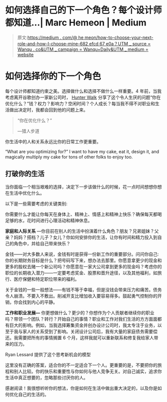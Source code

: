 # 如何选择自己的下一个角色？每个设计师都知道…| Marc Hemeon | Medium

> 原文:[https://medium . com/@ he meon/how-to-choose-your-next-role-and-how-I-choose-mine-682 efcd 67 e0a？UTM _ source = Wanqu . co&UTM _ campaign = Wanqu+Daily&UTM _ medium = website](https://medium.com/@hemeon/how-to-choose-your-next-role-and-how-i-chose-mine-682efcd67e0a?utm_source=wanqu.co&utm_campaign=Wanqu+Daily&utm_medium=website)

# 如何选择你的下一个角色

每个设计师都知道约束之美。选择做什么和选择不做什么一样重要。4 年前，当我考虑离开谷歌创办一家新公司时， [Hunter Walk](https://hunterwalk.com/2013/10/08/dont-start-a-job-search-without-answering-this-one-question/) 分享了这个令人生厌的问题“你在优化什么？”钱？权力？影响力？空闲时间？个人成长？每当我不得不对职业和生活做出决定时，我都会回到他的问题上来。

> “你在优化什么？”
> 
> —猎人步道

你生活中的人和关系永远比你的日常工作更重要。



“What are you optimizing for?” I want to have my cake, eat it, design it, and magically multiply my cake for tons of other folks to enjoy too.



## **打破你的生活**

当你面临一个相当艰难的选择，决定下一步该做什么的时候，花一点时间想想你想在生活中优化什么。

以下是一些需要考虑的关键类别:

你需要什么才能让你每天在身体上、精神上、情感上和精神上快乐？确保每天都喝足够的水，花时间进行心理活动和精神休息。

**家庭和人际关系** —你目前在别人的生活中扮演着什么角色？朋友？兄弟姐妹？父亲？妈妈？搭档？儿子？女儿？你如何安排你的生活，让你有时间和精力投入到自己的角色中，并给自己带来快乐？

金钱——对大多数人来说，金钱有时是获得一份新工作的重要部分。问问你自己:你的长期财务目标是什么？把号码写下来，想办法去那里。你愿意拿更少的现金和更多的股权去赌一个新公司吗？你愿意在一家大公司拿到更多的现金吗？考虑你的职位的长期收入潜力——一定要考虑奖金、股票和晋升途径，以及其他福利，如旅行、医疗保健和特定职位带来的福利。

关于金钱的一些一般想法——有钱不等于幸福，但是没钱会带来压力和痛苦。债务令人崩溃。不要入不敷出。削减开支比增加收入要容易得多。鼓起勇气控制你的开销，你会找到内心的平静。

**工作和职业发展—** 你更想做什么？更少的？你想作为个人贡献者继续你的职业吗？带领一个团队？转行？开始自己的事情？职业和工作对我们生活的方方面面都有巨大的影响。例如，当我选择筹集资金并创办设计公司时，我太专注于业务，以至于我与家人的关系受到了影响。关闭设计公司后，我有大量的家庭债务需要偿还。我需要把所有的事情搁置 6 个月，这样我就可以重新联系和修复我给家人带来的压力。

Ryan Lessard 提供了这个思考新机会的模型



这里没有正确的答案，适合你的不一定适合下一个人。更重要的是，不要把你的旅程和别人比较。你的快乐和重要性与你如何与他人竞争无关。对自己诚实，追求你生活中真正想要的，忽略那些讨厌你的人。

感谢阅读！我很想听听你的想法，你是如何在生活中做出重大决定的，以及你是如何优化自己的生活的。

